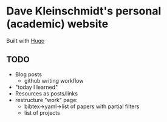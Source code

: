 # Dave Kleinschmidt's personal (academic) website

Built with [Hugo](https://gohugo.io)

## TODO

* Blog posts
    * github writing workflow
* "today I learned"
* Resources as posts/links
* restructure "work" page:
    * bibtex->yaml->list of papers with partial filters
    * list of projects
